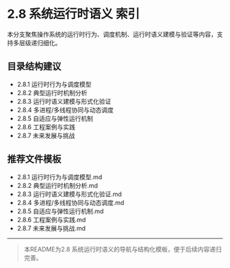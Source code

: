 # 2.8 系统运行时语义 索引

本分支聚焦操作系统的运行时行为、调度机制、运行时语义建模与验证等内容，支持多层级递归细化。

## 目录结构建议

- 2.8.1 运行时行为与调度模型
- 2.8.2 典型运行时机制分析
- 2.8.3 运行时语义建模与形式化验证
- 2.8.4 多进程/多线程协同与动态调度
- 2.8.5 自适应与弹性运行机制
- 2.8.6 工程案例与实践
- 2.8.7 未来发展与挑战

## 推荐文件模板

- 2.8.1 运行时行为与调度模型.md
- 2.8.2 典型运行时机制分析.md
- 2.8.3 运行时语义建模与形式化验证.md
- 2.8.4 多进程/多线程协同与动态调度.md
- 2.8.5 自适应与弹性运行机制.md
- 2.8.6 工程案例与实践.md
- 2.8.7 未来发展与挑战.md

---
> 本README为2.8 系统运行时语义的导航与结构化模板，便于后续内容递归完善。
